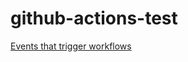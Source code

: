 # github-actions-test

[Events that trigger workflows](https://docs.github.com/en/actions/reference/events-that-trigger-workflows)